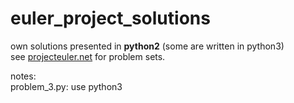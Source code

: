 # euler_project_solutions
own solutions presented in <b>python2</b> (some are written in python3)<br>
see <a href="https://projecteuler.net/archives" target="_blank">projecteuler.net</a> for problem sets.<br>

notes:<br>
problem_3.py: use python3
